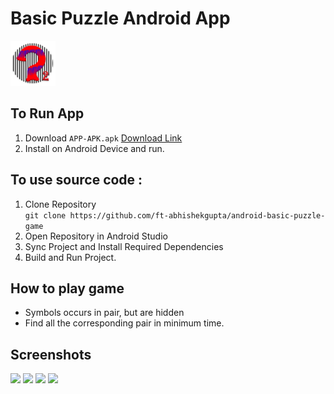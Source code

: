 # Basic Puzzle Android App
![](./logo.png) 


## To Run App
1. Download ```APP-APK.apk``` [Download Link](https://raw.githubusercontent.com/ft-abhishekgupta/android-basic-puzzle-game/master/APP-APK.apk "Direct Download")
1. Install on Android Device and run.

## To use source code : 
1. Clone Repository <br>
```git clone https://github.com/ft-abhishekgupta/android-basic-puzzle-game```
1. Open Repository in Android Studio
1. Sync Project and Install Required Dependencies
1. Build and Run Project.

## How to play game 
* Symbols occurs in pair, but are hidden
* Find all the corresponding pair in minimum time.
## Screenshots
![](./Screenshot1.jpg)
![](./Screenshot2.jpg)
![](./Screenshot3.jpg)
![](./Screenshot4.jpg)